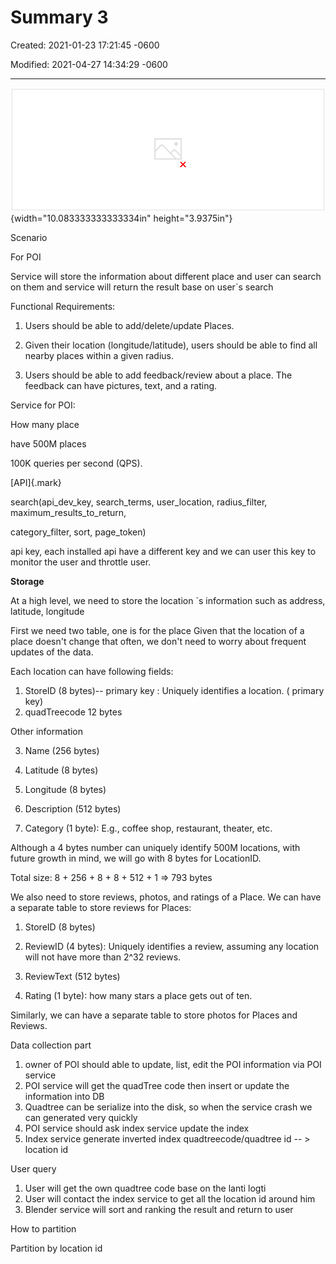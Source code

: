 # Summary 3 

Created: 2021-01-23 17:21:45 -0600

Modified: 2021-04-27 14:34:29 -0600

---

![quad tree Geo service Gateway Load balancer User Blender cache POI DB Service Gateway Load balancer Owner In Index services Quadtree code -> loadcation id ](../../media/Location-Service-Yelp-Summary-3-image1.png){width="10.083333333333334in" height="3.9375in"}







Scenario

For POI

Service will store the information about different place and user can search on them and service will return the result base on user`s search

Functional Requirements:

1. Users should be able to add/delete/update Places.

2. Given their location (longitude/latitude), users should be able to find all nearby places within a given radius.

3. Users should be able to add feedback/review about a place. The feedback can have pictures, text, and a rating.

Service for POI:

How many place

have 500M places

100K queries per second (QPS).

[API]{.mark}

search(api_dev_key, search_terms, user_location, radius_filter, maximum_results_to_return,

category_filter, sort, page_token)

api key, each installed api have a different key and we can user this key to monitor the user and throttle user.

**Storage**

At a high level, we need to store the location `s information such as address, latitude, longitude

First we need two table, one is for the place Given that the location of a place doesn't change that often, we don't need to worry about frequent updates of the data.

Each location can have following fields:

1.  StoreID (8 bytes)-- primary key : Uniquely identifies a location. ( primary key)
2.  quadTreecode 12 bytes

Other information

3. Name (256 bytes)

4. Latitude (8 bytes)

5. Longitude (8 bytes)

6. Description (512 bytes)

7. Category (1 byte): E.g., coffee shop, restaurant, theater, etc.

Although a 4 bytes number can uniquely identify 500M locations, with future growth in mind, we will go with 8 bytes for LocationID.

Total size: 8 + 256 + 8 + 8 + 512 + 1 => 793 bytes

We also need to store reviews, photos, and ratings of a Place. We can have a separate table to store reviews for Places:



1.  StoreID (8 bytes)
2.  ReviewID (4 bytes): Uniquely identifies a review, assuming any location will not have more than 2^32 reviews.

3. ReviewText (512 bytes)

4. Rating (1 byte): how many stars a place gets out of ten.

Similarly, we can have a separate table to store photos for Places and Reviews.

Data collection part

1.  owner of POI should able to update, list, edit the POI information via POI service
2.  POI service will get the quadTree code then insert or update the information into DB
3.  Quadtree can be serialize into the disk, so when the service crash we can generated very quickly
4.  POI service should ask index service update the index
5.  Index service generate inverted index quadtreecode/quadtree id -- > location id



User query

1.  User will get the own quadtree code base on the lanti logti
2.  User will contact the index service to get all the location id around him
3.  Blender service will sort and ranking the result and return to user







How to partition

Partition by location id













